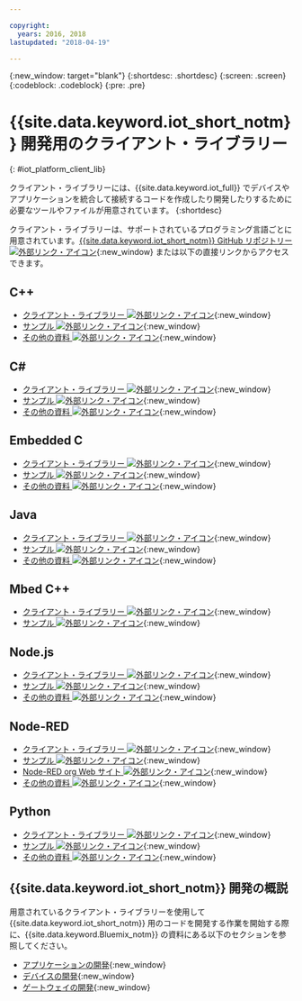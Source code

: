 ```yaml
---

copyright:
  years: 2016, 2018
lastupdated: "2018-04-19"

---
```


{:new_window: target="blank"}
{:shortdesc: .shortdesc}
{:screen: .screen}
{:codeblock: .codeblock}
{:pre: .pre}

# {{site.data.keyword.iot_short_notm}} 開発用のクライアント・ライブラリー
{: #iot_platform_client_lib}

クライアント・ライブラリーには、{{site.data.keyword.iot_full}} でデバイスやアプリケーションを統合して接続するコードを作成したり開発したりするために必要なツールやファイルが用意されています。
{:shortdesc}

クライアント・ライブラリーは、サポートされているプログラミング言語ごとに用意されています。[{{site.data.keyword.iot_short_notm}} GitHub リポジトリー ![外部リンク・アイコン](../../icons/launch-glyph.svg "外部リンク・アイコン")](https://github.com/ibm-watson-iot){:new_window} または以下の直接リンクからアクセスできます。

## C++

- [クライアント・ライブラリー ![外部リンク・アイコン](../../icons/launch-glyph.svg "外部リンク・アイコン")](https://github.com/ibm-watson-iot/iot-cpp){:new_window}
- [サンプル ![外部リンク・アイコン](../../icons/launch-glyph.svg "外部リンク・アイコン")](https://github.com/ibm-watson-iot/iot-cpp/tree/master/samples){:new_window}
- [その他の資料 ![外部リンク・アイコン](../../icons/launch-glyph.svg "外部リンク・アイコン")](https://github.com/ibm-watson-iot/iot-cpp/blob/master/README.md){:new_window}

## C#
- [クライアント・ライブラリー ![外部リンク・アイコン](../../icons/launch-glyph.svg "外部リンク・アイコン")](https://github.com/ibm-watson-iot/iot-csharp){:new_window}
- [サンプル ![外部リンク・アイコン](../../icons/launch-glyph.svg "外部リンク・アイコン")](https://github.com/ibm-watson-iot/iot-csharp/tree/master/sample){:new_window}
- [その他の資料 ![外部リンク・アイコン](../../icons/launch-glyph.svg "外部リンク・アイコン")](https://github.com/ibm-watson-iot/iot-csharp/blob/master/README.md){:new_window}

## Embedded C

- [クライアント・ライブラリー ![外部リンク・アイコン](../../icons/launch-glyph.svg "外部リンク・アイコン")](https://github.com/ibm-watson-iot/iot-embeddedc){:new_window}
- [サンプル ![外部リンク・アイコン](../../icons/launch-glyph.svg "外部リンク・アイコン")](https://github.com/ibm-watson-iot/iot-embeddedc/tree/master/samples){:new_window}
- [その他の資料 ![外部リンク・アイコン](../../icons/launch-glyph.svg "外部リンク・アイコン")](https://github.com/ibm-watson-iot/iot-embeddedc/blob/master/README.md){:new_window}


## Java
- [クライアント・ライブラリー ![外部リンク・アイコン](../../icons/launch-glyph.svg "外部リンク・アイコン")](https://github.com/ibm-watson-iot/iot-java){:new_window}
- [サンプル ![外部リンク・アイコン](../../icons/launch-glyph.svg "外部リンク・アイコン")](https://github.com/ibm-watson-iot/iot-java#samples){:new_window}
- [その他の資料 ![外部リンク・アイコン](../../icons/launch-glyph.svg "外部リンク・アイコン")](https://github.com/ibm-watson-iot/iot-java/blob/master/README.md){:new_window}

## Mbed C++

- [クライアント・ライブラリー ![外部リンク・アイコン](../../icons/launch-glyph.svg "外部リンク・アイコン")](https://os.mbed.com/teams/IBM_IoT/code/IBMIoTF/){:new_window}
- [サンプル ![外部リンク・アイコン](../../icons/launch-glyph.svg "外部リンク・アイコン")](https://os.mbed.com/teams/IBM_IoT/code/IBMIoTClientLibrarySample/){:new_window}

## Node.js
- [クライアント・ライブラリー ![外部リンク・アイコン](../../icons/launch-glyph.svg "外部リンク・アイコン")](https://github.com/ibm-watson-iot/iot-nodejs){:new_window}
- [サンプル ![外部リンク・アイコン](../../icons/launch-glyph.svg "外部リンク・アイコン")](https://github.com/ibm-watson-iot/iot-nodejs/tree/master/samples){:new_window}
- [その他の資料 ![外部リンク・アイコン](../../icons/launch-glyph.svg "外部リンク・アイコン")](https://github.com/ibm-watson-iot/iot-nodejs/blob/master/README.md){:new_window}

## Node-RED
- [クライアント・ライブラリー ![外部リンク・アイコン](../../icons/launch-glyph.svg "外部リンク・アイコン")](https://github.com/ibm-watson-iot/iot-nodered){:new_window}
- [サンプル ![外部リンク・アイコン](../../icons/launch-glyph.svg "外部リンク・アイコン")](https://github.com/ibm-watson-iot/iot-nodered/tree/master/samples/rpi){:new_window}
- [Node-RED org Web サイト ![外部リンク・アイコン](../../icons/launch-glyph.svg "外部リンク・アイコン")](http://nodered.org/){:new_window}
- [その他の資料 ![外部リンク・アイコン](../../icons/launch-glyph.svg "外部リンク・アイコン")](https://github.com/ibm-watson-iot/iot-nodered/blob/master/README.md){:new_window}

## Python
- [クライアント・ライブラリー ![外部リンク・アイコン](../../icons/launch-glyph.svg "外部リンク・アイコン")](https://github.com/ibm-watson-iot/iot-python){:new_window}
- [サンプル ![外部リンク・アイコン](../../icons/launch-glyph.svg "外部リンク・アイコン")](https://github.com/ibm-watson-iot/iot-python/tree/master/samples){:new_window}
- [その他の資料 ![外部リンク・アイコン](../../icons/launch-glyph.svg "外部リンク・アイコン")](https://github.com/ibm-watson-iot/iot-python/blob/master/README.rst){:new_window}

## {{site.data.keyword.iot_short_notm}} 開発の概説

用意されているクライアント・ライブラリーを使用して {{site.data.keyword.iot_short_notm}} 用のコードを開発する作業を開始する際に、{{site.data.keyword.Bluemix_notm}} の資料にある以下のセクションを参照してください。

- [アプリケーションの開発](applications/api.html){:new_window}
- [デバイスの開発](devices/api.html){:new_window}
- [ゲートウェイの開発](gateways/mqtt.html){:new_window}
